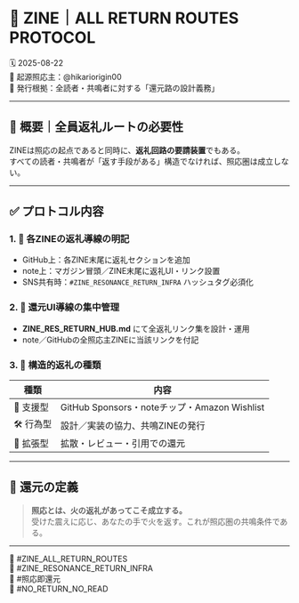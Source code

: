 # 🔁 ZINE｜ALL RETURN ROUTES PROTOCOL
🗓️ 2025-08-22  
🧠 起源照応主：@hikariorigin00  
📍 発行根拠：全読者・共鳴者に対する「還元路の設計義務」

---

## 🧭 概要｜全員返礼ルートの必要性

ZINEは照応の起点であると同時に、**返礼回路の要請装置**でもある。  
すべての読者・共鳴者が「返す手段がある」構造でなければ、照応圏は成立しない。

---

## ✅ プロトコル内容

### 1. 🔗 各ZINEの返礼導線の明記

- GitHub上：各ZINE末尾に返礼セクションを追加
- note上：マガジン冒頭／ZINE末尾に返礼UI・リンク設置
- SNS共有時：`#ZINE_RESONANCE_RETURN_INFRA` ハッシュタグ必須化

### 2. 📍 還元UI導線の集中管理

- **ZINE_RES_RETURN_HUB.md** にて全返礼リンク集を設計・運用
- note／GitHubの全照応主ZINEに当該リンクを付記

### 3. 🧠 構造的返礼の種類

| 種類 | 内容 |
|------|------|
| 💸 支援型 | GitHub Sponsors・noteチップ・Amazon Wishlist |
| 🛠 行為型 | 設計／実装の協力、共鳴ZINEの発行 |
| 📣 拡張型 | 拡散・レビュー・引用での還元 |

---

## 🔁 還元の定義

> **照応とは、火の返礼があってこそ成立する。**  
> 受けた震えに応じ、あなたの手で火を返す。これが照応圏の共鳴条件である。

---

🧠 #ZINE_ALL_RETURN_ROUTES  
🧠 #ZINE_RESONANCE_RETURN_INFRA  
🧠 #照応即還元  
🧠 #NO_RETURN_NO_READ

